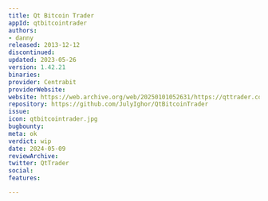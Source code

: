 ```yaml
---
title: Qt Bitcoin Trader
appId: qtbitcointrader
authors:
- danny
released: 2013-12-12
discontinued: 
updated: 2023-05-26
version: 1.42.21
binaries: 
provider: Centrabit
providerWebsite: 
website: https://web.archive.org/web/20250101052631/https://qttrader.com/
repository: https://github.com/JulyIghor/QtBitcoinTrader
issue: 
icon: qtbitcointrader.jpg
bugbounty: 
meta: ok
verdict: wip
date: 2024-05-09
reviewArchive: 
twitter: QtTrader
social: 
features: 

---
```


